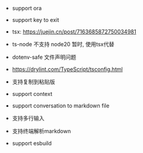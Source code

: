 * support ora
* support key to exit

* tsx: https://juejin.cn/post/7163685872750034981
* ts-node 不支持 node20 暂时, 使用tsx代替
* dotenv-safe 文件声明问题
* https://drylint.com/TypeScript/tsconfig.html
* 支持复制到粘贴版
* support context
* support conversation to markdown file
* 支持多行输入
* 支持终端解析markdown
* support esbuild